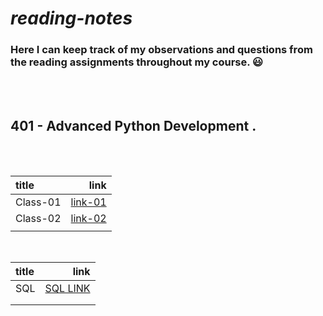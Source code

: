 # ***reading-notes***
### Here I can keep track of my observations and questions from the reading assignments throughout my course. :smiley:
<br>
<br>

##  **401 - Advanced Python Development**  .
<br>
<br>




| title         |                      link |
| :------------ | ------------------------: |
| Class-01      | [link-01](./reading%20notes/Class-01.md)  |
| Class-02      | [link-02](./reading%20notes/Class-02.md)  |
|               |                           |

<br>

| title         |                              link |
| :------------ | --------------------------------: |
| SQL           | [SQL LINK](./Prep%20Task/Sql.md)  |
|               |                                   |
|               |                                   |